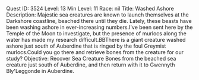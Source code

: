 Quest ID: 3524
Level: 13
Min Level: 11
Race: nil
Title: Washed Ashore
Description: Majestic sea creatures are known to launch themselves at the Darkshore coastline, beached there until they die. Lately, these beasts have been washing ashore in ever-increasing numbers.I've been sent here by the Temple of the Moon to investigate, but the presence of murlocs along the water has made my research difficult.$B$BThere is a giant creature washed ashore just south of Auberdine that is ringed by the foul Greymist murlocs.Could you go there and retrieve bones from the creature for our study?
Objective: Recover Sea Creature Bones from the beached sea creature just south of Auberdine, and then return with it to Gwennyth Bly'Leggonde in Auberdine.
